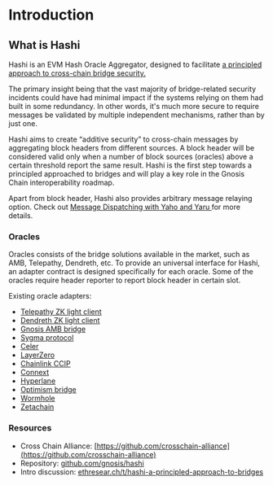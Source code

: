 # Introduction

## What is Hashi

Hashi is an EVM Hash Oracle Aggregator, designed to facilitate [a principled approach to cross-chain bridge security.](https://ethresear.ch/t/hashi-a-principled-approach-to-bridges/14725)

The primary insight being that the vast majority of bridge-related security incidents could have had minimal impact if the systems relying on them had built in some redundancy. In other words, it's much more secure to require messages be validated by multiple independent mechanisms, rather than by just one.

Hashi aims to create “additive security” to cross-chain messages by aggregating block headers from different sources. A block header will be considered valid only when a number of block sources (oracles) above a certain threshold report the same result. Hashi is the first step towards a principled approached to bridges and will play a key role in the Gnosis Chain interoperability roadmap.

Apart from block header, Hashi also provides arbitrary message relaying option. Check out [Message Dispatching with Yaho and Yaru ](v0.1/application/)for more details.

### Oracles

Oracles consists of the bridge solutions available in the market, such as AMB, Telepathy, Dendreth, etc. To provide an universal interface for Hashi, an adapter contract is designed specifically for each oracle. Some of the oracles require header reporter to report block header in certain slot.

Existing oracle adapters:

* [Telepathy ZK light client](https://docs.telepathy.xyz/)
* [Dendreth ZK light client](https://github.com/metacraft-labs/DendrETH)
* [Gnosis AMB bridge](https://docs.gnosischain.com/bridges/tokenbridge/amb-bridge)
* [Sygma protocol](https://medium.com/buildwithsygma)
* [Celer](https://cbridge.celer.network/1/100/SOS)
* [LayerZero](https://layerzero.network/)
* [Chainlink CCIP](https://docs.chain.link/ccip)
* [Connext](https://www.connext.network/)
* [Hyperlane](https://www.hyperlane.xyz/)
* [Optimism bridge](https://app.optimism.io/bridge/deposit)
* [Wormhole](https://docs.wormhole.com/wormhole/)
* [Zetachain](https://www.zetachain.com/)





### Resources

* Cross Chain Alliance: [https://github.com/crosschain-alliance](https://github.com/crosschain-alliance)
* Repository: [github.com/gnosis/hashi](https://github.com/gnosis/hashi)
* Intro discussion: [ethresear.ch/t/hashi-a-principled-approach-to-bridges](https://ethresear.ch/t/hashi-a-principled-approach-to-bridges/14725)
